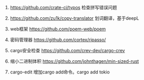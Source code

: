 1. https://github.com/crate-ci/typos
 检查拼写错误问题
2. https://github.com/zu1k/copy-translator
   划词翻译，基于deepL
3. web框架
   https://github.com/poem-web/poem
4. 密码管理器
   https://github.com/cortex/ripasso/
5. cargo安全检查
https://github.com/crev-dev/cargo-crev
6. 缩小二进制体积
   https://github.com/johnthagen/min-sized-rust

7. cargo-edit
  增加cargo add命令。cargo add tokio 